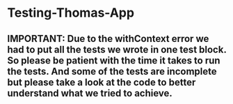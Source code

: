 # Testing-Thomas-App
## IMPORTANT: Due to the withContext error we had to put all the tests we wrote in one test block. So please be patient with the time it takes to run the tests. And some of the tests are incomplete but please take a look at the code to better understand what we tried to achieve.
